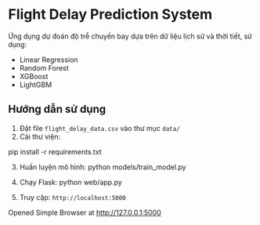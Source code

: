 # Flight Delay Prediction System

Ứng dụng dự đoán độ trễ chuyến bay dựa trên dữ liệu lịch sử và thời tiết, sử dụng:
- Linear Regression
- Random Forest
- XGBoost
- LightGBM

## Hướng dẫn sử dụng
1. Đặt file `flight_delay_data.csv` vào thư mục `data/`
2. Cài thư viện:

pip install -r requirements.txt

3. Huấn luyện mô hình:
python models/train_model.py

4. Chạy Flask:
python web/app.py

5. Truy cập: `http://localhost:5000`

Opened Simple Browser at http://127.0.0.1:5000